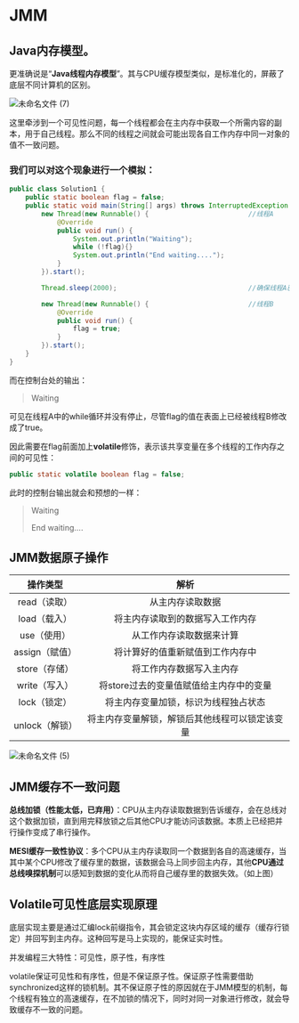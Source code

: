 # JMM

## Java内存模型。

更准确说是“**Java线程内存模型**”。其与CPU缓存模型类似，是标准化的，屏蔽了底层不同计算机的区别。



![未命名文件 (7)](https://user-images.githubusercontent.com/17522733/93672081-6558f580-faa8-11ea-8eea-69497c849c2e.png)

这里牵涉到一个可见性问题，每一个线程都会在主内存中获取一个所需内容的副本，用于自己线程。那么不同的线程之间就会可能出现各自工作内存中同一对象的值不一致问题。

### 我们可以对这个现象进行一个模拟：

```java
public class Solution1 {
    public static boolean flag = false;
    public static void main(String[] args) throws InterruptedException {
        new Thread(new Runnable() {							//线程A
            @Override
            public void run() {
                System.out.println("Waiting");
                while (!flag){}
                System.out.println("End waiting....");
            }
        }).start();

        Thread.sleep(2000);								    //确保线程A已经启动

        new Thread(new Runnable() {							//线程B
            @Override
            public void run() {
                flag = true;
            }
        }).start();
    }
}
```

而在控制台处的输出：

> Waiting

可见在线程A中的while循环并没有停止，尽管flag的值在表面上已经被线程B修改成了true。

因此需要在flag前面加上**volatile**修饰，表示该共享变量在多个线程的工作内存之间的可见性：

```java
public static volatile boolean flag = false;
```

此时的控制台输出就会和预想的一样：

> Waiting
>
> End waiting....

## JMM数据原子操作

|    操作类型    |                      解析                      |
| :------------: | :--------------------------------------------: |
|  read（读取）  |                从主内存读取数据                |
|  load（载入）  |        将主内存读取到的数据写入工作内存        |
|  use（使用）   |            从工作内存读取数据来计算            |
| assign（赋值） |        将计算好的值重新赋值到工作内存中        |
| store（存储）  |            将工作内存数据写入主内存            |
| write（写入）  |    将store过去的变量值赋值给主内存中的变量     |
|  lock（锁定）  |      将主内存变量加锁，标识为线程独占状态      |
| unlock（解锁） | 将主内存变量解锁，解锁后其他线程可以锁定该变量 |

![未命名文件 (5)](https://user-images.githubusercontent.com/17522733/93671584-79025d00-faa4-11ea-91cf-2d876b2bebd9.png)

## JMM缓存不一致问题

**总线加锁（性能太低，已弃用）**：CPU从主内存读取数据到告诉缓存，会在总线对这个数据加锁，直到用完释放锁之后其他CPU才能访问该数据。本质上已经把并行操作变成了串行操作。

**MESI缓存一致性协议**：多个CPU从主内存读取同一个数据到各自的高速缓存，当其中某个CPU修改了缓存里的数据，该数据会马上同步回主内存，其他**CPU通过总线嗅探机制**可以感知到数据的变化从而将自己缓存里的数据失效。（如上图）

## Volatile可见性底层实现原理

底层实现主要是通过汇编lock前缀指令，其会锁定这块内存区域的缓存（缓存行锁定）并回写到主内存。这种回写是马上实现的，能保证实时性。

并发编程三大特性：可见性，原子性，有序性

volatile保证可见性和有序性，但是不保证原子性。保证原子性需要借助synchronized这样的锁机制。其不保证原子性的原因就在于JMM模型的机制，每个线程有独立的高速缓存，在不加锁的情况下，同时对同一对象进行修改，就会导致缓存不一致的问题。



